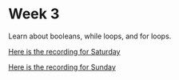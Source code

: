 # Week 3

Learn about booleans, while loops, and for loops.

[Here is the recording for Saturday](https://drive.google.com/file/d/1joA0I-eFXWYw66C52LiDbJvEEZPeDx9i/view?usp=sharing)

[Here is the recording for Sunday](https://drive.google.com/file/d/1y6mwdypUwwciDChl7Y_ZXKvGq26AYeal/view?usp=sharing)
